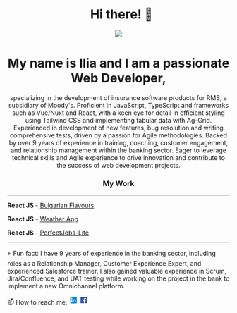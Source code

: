 <h1 align="center">&nbsp; Hi there!&nbsp;👋 </h1>

<p align="center"><img src="https://media.giphy.com/media/v1.Y2lkPTc5MGI3NjExaW1tdGFnYmwwcmV4bWc4NmhiYWluc2ZhaW5va2o4bWVjZnVramVrMiZlcD12MV9pbnRlcm5hbF9naWZfYnlfaWQmY3Q9Zw/3o7budMRwZvNGJ3pyE/giphy.gif" /></p>
<h1 align="center">My name is Ilia and I am a passionate Web Developer,</h1>
<p align="center">specializing in the development of insurance software products for RMS, a subsidiary of Moody's. Proficient in JavaScript, TypeScript and frameworks such as Vue/Nuxt and React, with a keen eye for detail in efficient styling using Tailwind CSS and implementing tabular data with Ag-Grid. Experienced in development of new features, bug resolution and writing comprehensive tests, driven by a passion for Agile methodologies. Backed by over 9 years of experience in training, coaching, customer engagement, and relationship management within the banking sector. Eager to leverage technical skills and Agile experience to drive innovation and contribute to the success of web development projects.</p>

<h3 align="center">My Work</h3>

<hr>

**React JS** - <a name="bulgarian-flavours" href="https://66b509874d3694571a45c242--capable-frangollo-fbc02a.netlify.app/">Bulgarian Flavours</a>

**React JS** - <a name="weather-app" href="https://66b506bc3bacca576abb5b62--subtle-cannoli-a1c632.netlify.app/">Weather App</a>

**React JS** - <a name="perfectjobs-lite" href="https://perfectjobs-lite.netlify.app/">PerfectJobs-Lite</a>

<hr>

⚡ Fun fact: I have 9 years of experience in the banking sector, including roles as a Relationship Manager, Customer Experience Expert, and experienced Salesforce trainer. I also gained valuable experience in Scrum, Jira/Confluence, and UAT testing while working on the project in the bank to implement a new Omnichannel platform.

📫 How to reach me: [![LinkedIn logo](./l.png)](https://www.linkedin.com/in/ilia-vatafov-517ba3163/) [![Facebook logo](./f.png)](https://www.facebook.com/iliya.vatafov)
